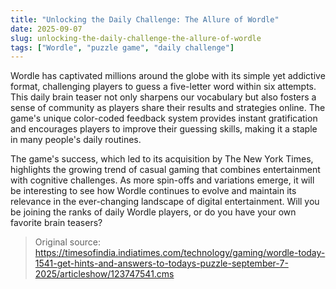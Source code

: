 ```yaml
---
title: "Unlocking the Daily Challenge: The Allure of Wordle"
date: 2025-09-07
slug: unlocking-the-daily-challenge-the-allure-of-wordle
tags: ["Wordle", "puzzle game", "daily challenge"]
---
```


Wordle has captivated millions around the globe with its simple yet addictive format, challenging players to guess a five-letter word within six attempts. This daily brain teaser not only sharpens our vocabulary but also fosters a sense of community as players share their results and strategies online. The game's unique color-coded feedback system provides instant gratification and encourages players to improve their guessing skills, making it a staple in many people's daily routines.

The game's success, which led to its acquisition by The New York Times, highlights the growing trend of casual gaming that combines entertainment with cognitive challenges. As more spin-offs and variations emerge, it will be interesting to see how Wordle continues to evolve and maintain its relevance in the ever-changing landscape of digital entertainment. Will you be joining the ranks of daily Wordle players, or do you have your own favorite brain teasers?
> Original source: https://timesofindia.indiatimes.com/technology/gaming/wordle-today-1541-get-hints-and-answers-to-todays-puzzle-september-7-2025/articleshow/123747541.cms